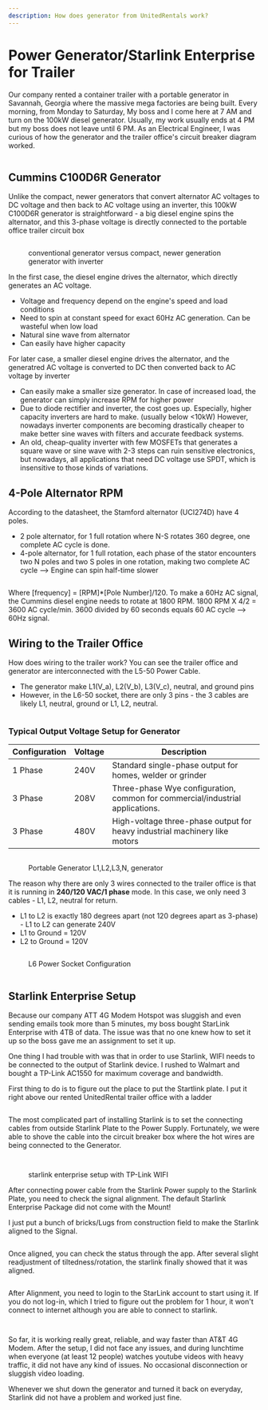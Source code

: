 ```yaml
---
description: How does generator from UnitedRentals work?
---
```


# Power Generator/Starlink Enterprise for Trailer

Our company rented a container trailer with a portable generator in Savannah, Georgia where the massive mega factories are being built. Every morning, from Monday to Saturday, My boss and I come here at 7 AM and turn on the 100kW diesel generator. Usually, my work usually ends at 4 PM but my boss does not leave until 6 PM. As an Electrical Engineer, I was curious of how the generator and the trailer office's circuit breaker diagram worked.&#x20;

<figure><img src=".gitbook/assets/IMG_4165 Large.jpeg" alt=""><figcaption></figcaption></figure>

## Cummins C100D6R Generator&#x20;

Unlike the compact, newer generators that convert alternator AC voltages to DC voltage and then back to AC voltage using an inverter, this 100kW C100D6R generator is straightforward - a big diesel engine spins the alternator, and this 3-phase voltage is directly connected to the portable office trailer circuit box

<figure><img src=".gitbook/assets/Screenshot 2025-01-05 at 6.03.28 PM.png" alt=""><figcaption><p>conventional generator versus compact, newer generation generator with inverter</p></figcaption></figure>

In the first case, the diesel engine drives the alternator, which directly generates an AC voltage.&#x20;

* Voltage and frequency depend on the engine's speed and load conditions
* Need to spin at constant speed for exact 60Hz AC generation. Can be wasteful when low load&#x20;
* Natural sine wave from alternator
* Can easily have higher capacity&#x20;

For later case, a smaller diesel engine drives the alternator, and the generatred AC voltage is converted to DC then converted back to AC voltage by inverter

* Can easily make a smaller size generator. In case of increased load, the generator can simply increase RPM for higher power&#x20;
* Due to diode rectifier and inverter, the cost goes up. Especially, higher capacity inverters are hard to make. (usually below <10kW) However, nowadays inverter components are becoming drastically cheaper to make better sine waves with filters and accurate feedback systems.&#x20;
* An old, cheap-quality inverter with few MOSFETs that generates a square wave or sine wave with 2-3 steps can ruin sensitive electronics, but nowadays, all applications that need DC voltage use SPDT, which is insensitive to those kinds of variations.&#x20;

## 4-Pole Alternator RPM&#x20;

According to the datasheet, the Stamford alternator (UCI274D) have 4 poles.&#x20;

* 2 pole alternator, for 1 full rotation where N-S rotates 360 degree, one complete AC cycle is done.&#x20;
* 4-pole alternator, for 1 full rotation, each phase of the stator encounters two N poles and two S poles in one rotation, making two complete AC cycle --> Engine can spin half-time slower&#x20;

<figure><img src=".gitbook/assets/Screenshot 2025-01-05 at 6.46.38 PM (1).png" alt=""><figcaption></figcaption></figure>

Where \[frequency] = \[RPM]\*\[Pole Number]/120. To make a 60Hz AC signal, the Cummins diesel engine needs to rotate at 1800 RPM. 1800 RPM X 4/2 = 3600 AC cycle/min. 3600 divided by 60 seconds equals 60 AC cycle --> 60Hz signal.&#x20;



## Wiring to the Trailer Office&#x20;

How does wiring to the trailer work? You can see the trailer office and generator are interconnected with the L5-50 Power Cable.&#x20;

* The generator make L1(V\_a), L2(V\_b), L3(V\_c), neutral, and ground pins&#x20;
* However, in the L6-50 socket, there are only 3 pins - the 3 cables are likely L1, neutral, ground or L1, L2, neutral.&#x20;

<figure><img src=".gitbook/assets/IMG_4164 Large.jpeg" alt=""><figcaption></figcaption></figure>

### Typical Output Voltage Setup for Generator

| **Configuration** | **Voltage** | **Description**                                                               |
| ----------------- | ----------- | ----------------------------------------------------------------------------- |
| 1 Phase           | 240V        | Standard single-phase output for homes, welder or grinder                     |
| 3 Phase           | 208V        | Three-phase Wye configuration, common for commercial/industrial applications. |
| 3 Phase           | 480V        | High-voltage three-phase output for heavy industrial machinery like motors    |

<figure><img src=".gitbook/assets/IMG_4888 Medium.jpeg" alt=""><figcaption><p>Portable Generator L1,L2,L3,N, generator</p></figcaption></figure>

The reason why there are only 3 wires connected to the trailer office is that it is running in **240/120 VAC/1 phase** mode. In this case, we only need 3 cables - L1, L2, neutral for return.&#x20;

* L1 to L2 is exactly 180 degrees apart (not 120 degrees apart as 3-phase) - L1 to L2 can generate 240V&#x20;
* L1 to Ground = 120V&#x20;
* L2 to Ground = 120V&#x20;

<figure><img src=".gitbook/assets/Screenshot 2025-01-05 at 8.11.44 PM.png" alt=""><figcaption><p>L6 Power Socket Configuration</p></figcaption></figure>

<figure><img src=".gitbook/assets/Untitled presentation.jpg" alt=""><figcaption></figcaption></figure>



## Starlink Enterprise Setup

Because our company ATT 4G Modem Hotspot was sluggish and even sending emails took more than 5 minutes, my boss bought StarLink Enterprise with 4TB of data. The issue was that no one knew how to set it up so the boss gave me an assignment to set it up.&#x20;

One thing I had trouble with was that in order to use Starlink, WIFI needs to be connected to the output of Starlink device. I rushed to Walmart and bought a TP-Link AC1550 for maximum coverage and bandwidth.&#x20;

First thing to do is to figure out the place to put the Startlink plate. I put it right above our rented UnitedRental trailer office with a ladder&#x20;

<figure><img src=".gitbook/assets/1146BC01-749E-473E-9540-B08AC501E803.JPG" alt=""><figcaption></figcaption></figure>

The most complicated part of installing Starlink is to set the connecting cables from outside Starlink Plate to the Power Supply. Fortunately, we were able to shove the cable into the circuit breaker box where the hot wires are being connected to the Generator.

<figure><img src=".gitbook/assets/IMG_4414 Medium.jpeg" alt=""><figcaption></figcaption></figure>

<figure><img src=".gitbook/assets/IMG_4522 Large.jpeg" alt=""><figcaption><p>starlink enterprise setup with TP-Link WIFI</p></figcaption></figure>

After connecting power cable from the Starlink Power supply to the Starlink Plate, you need to check the signal alignment. The default Starlink Enterprise Package did not come with the Mount!&#x20;

I just put a bunch of bricks/Lugs from construction field to make the Starlink aligned to the Signal.

<figure><img src=".gitbook/assets/IMG_4495 Large (1).jpeg" alt=""><figcaption></figcaption></figure>

Once aligned, you can check the status through the app. After several slight readjustment of tiltedness/rotation, the starlink finally showed that it was aligned.

<figure><img src=".gitbook/assets/IMG_5368.jpg" alt=""><figcaption></figcaption></figure>

After Alignment, you need to login to the StarLink account to start using it. If you do not log-in, which I tried to figure out the problem for 1 hour, it won't connect to internet although you are able to connect to starlink.&#x20;

<figure><img src=".gitbook/assets/IMG_4510.jpg" alt=""><figcaption></figcaption></figure>

<figure><img src=".gitbook/assets/IMG_5369.jpg" alt=""><figcaption></figcaption></figure>

So far, it is working really great, reliable, and way faster than AT\&T 4G Modem. After the setup, I did not face any issues, and during lunchtime when everyone (at least 12 people) watches youtube videos with heavy traffic, it did not have any kind of issues. No occasional disconnection or sluggish video loading.&#x20;

Whenever we shut down the generator and turned it back on everyday, Starlink did not have a problem and worked just fine.&#x20;

<figure><img src=".gitbook/assets/IMG_5371.PNG" alt=""><figcaption></figcaption></figure>


